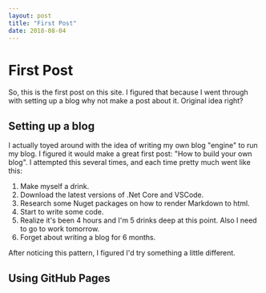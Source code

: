 ```yaml
---
layout: post
title: "First Post"
date: 2018-08-04
---
```


First Post
==========

So, this is the first post on this site. I figured that because I went through with setting up a blog why not make a post about it. Original idea right?

Setting up a blog
-----------------
I actually toyed around with the idea of writing my own blog "engine" to run my blog. I figured it would make a great first post: "How to build your own blog". I attempted this several times, and each time pretty much went like this:
1. Make myself a drink.
2. Download the latest versions of .Net Core and VSCode.
3. Research some Nuget packages on how to render Markdown to html.
4. Start to write some code.
5. Realize it's been 4 hours and I'm 5 drinks deep at this point. Also I need to go to work tomorrow.
6. Forget about writing a blog for 6 months.

After noticing this pattern, I figured I'd try something a little different.

Using GitHub Pages
------------------
